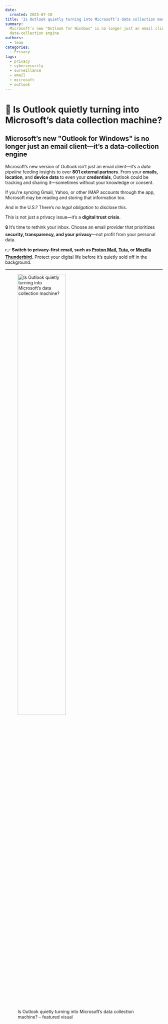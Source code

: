 ```yaml
---
date:
  created: 2025-07-10
title: 'Is Outlook quietly turning into Microsoft’s data collection machine?'
summary:
  Microsoft’s new "Outlook for Windows" is no longer just an email client—it’s a
  data-collection engine
authors:
  - team
categories:
  - Privacy
tags:
  - privacy
  - cybersecurity
  - surveillance
  - email
  - microsoft
  - outlook
---
```


# 🚨 Is Outlook quietly turning into Microsoft’s data collection machine?

## Microsoft’s new "Outlook for Windows" is no longer just an email client—it’s a data-collection engine

Microsoft’s new version of Outlook isn’t just an email client—it’s a _data
pipeline_ feeding insights to over **801 external partners**. From your
**emails, location**, and **device data** to even your **credentials**, Outlook
could be tracking and sharing it—sometimes without your knowledge or consent.

<!-- more -->

If you're syncing Gmail, Yahoo, or other IMAP accounts through the app,
Microsoft may be reading and storing that information too.

And in the U.S.? There’s _no legal obligation_ to disclose this.

This is not just a privacy issue—it’s a **digital trust crisis**.

🔒 It’s time to rethink your inbox. Choose an email provider that prioritizes
**security, transparency, and your privacy**—not profit from your personal data.

👉 **Switch to privacy-first email, such as
[Proton Mail](https://proton.me/mail), [Tuta](https://tuta.com/secure-email), or
[Mozilla Thunderbird](https://www.thunderbird.net).** Protect your digital life
before it’s quietly sold off in the background.

---

<figure class="poster-figure">
  <picture>
  <source srcset="/img/outlook-surveillance-promo.webp" type="image/webp" />
  <img src="/img/outlook-surveillance-promo.png" alt="Is Outlook quietly turning into Microsoft’s data collection machine?" style="width: 60%; height: 60%">
  <figcaption>
    Is Outlook quietly turning into Microsoft’s data collection machine? – featured visual
  </figcaption>
</figure>
